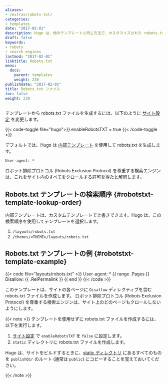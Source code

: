 ```yaml
---
aliases:
- /extras/robots-txt/
categories:
- templates
date: "2017-02-01"
description: Hugo は、他のテンプレートと同じ方法で、カスタマイズされた robots.txt を生成できます。
draft: false
keywords:
- robots
- search engines
lastmod: "2017-02-01"
linktitle: Robots.txt
menu:
  docs:
    parent: templates
    weight: 230
publishdate: "2017-02-01"
title: Robots.txt ファイル
toc: false
weight: 230
---
```


テンプレートから robots.txt ファイルを生成するには、以下のように [サイト設定][site configuration] を変更します。

{{< code-toggle file="hugo">}}
enableRobotsTXT = true
{{< /code-toggle >}}

デフォルトでは、Hugo は [内部テンプレート][internal] を使用して robots.txt を生成します。

```text
User-agent: *
```

ロボット排除プロトコル (Robots Exclusion Protocol) を尊重する検索エンジンは、これをサイト内のすべてをクロールする許可を得たと解釈します。

## Robots.txt テンプレートの検索順序 {#robotstxt-template-lookup-order}

内部テンプレートは、カスタムテンプレートで上書きできます。Hugo は、この検索順序を使用してテンプレートを選択します。

1. `/layouts/robots.txt`
2. `/themes/<THEME>/layouts/robots.txt`

## Robots.txt テンプレートの例 {#robotstxt-template-example}

{{< code file="layouts/robots.txt" >}}
User-agent: *
{{ range .Pages }}
Disallow: {{ .RelPermalink }}
{{ end }}
{{< /code >}}

このテンプレートは、サイトの各ページに `Disallow` ディレクティブを含む robots.txt ファイルを作成します。 ロボット排除プロトコル (Robots Exclusion Protocol) を尊重する検索エンジンは、サイト上のどのページもクロールしないようにします。

{{< note >}}
テンプレートを使用せずに robots.txt ファイルを作成するには、以下を実行します。

1. [サイト設定][site configuration] で `enableRobotsTXT` を `false` に設定します。
2. `static` ディレクトリに robots.txt ファイルを作成します。

Hugo は、サイトをビルドするときに、[static ディレクトリ][static] にあるすべてのものを `publishDir` のルート (通常は `public`) にコピーすることを覚えておいてください。

[static]: /getting-started/directory-structure/
{{< /note >}}

[site configuration]: /getting-started/configuration/
[internal]: https://github.com/gohugoio/hugo/blob/master/tpl/tplimpl/embedded/templates/_default/robots.txt
